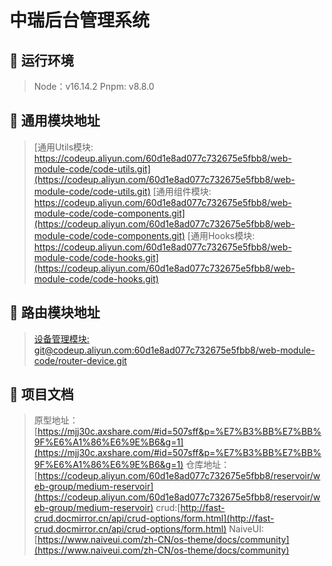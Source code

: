 # 中瑞后台管理系统

## 🎯 运行环境
>
> Node：v16.14.2
> Pnpm: v8.8.0

## 🎯 通用模块地址

> [通用Utils模块: https://codeup.aliyun.com/60d1e8ad077c732675e5fbb8/web-module-code/code-utils.git](https://codeup.aliyun.com/60d1e8ad077c732675e5fbb8/web-module-code/code-utils.git)
> [通用组件模块: https://codeup.aliyun.com/60d1e8ad077c732675e5fbb8/web-module-code/code-components.git](https://codeup.aliyun.com/60d1e8ad077c732675e5fbb8/web-module-code/code-components.git)
> [通用Hooks模块: https://codeup.aliyun.com/60d1e8ad077c732675e5fbb8/web-module-code/code-hooks.git](https://codeup.aliyun.com/60d1e8ad077c732675e5fbb8/web-module-code/code-hooks.git)

## 🎯 路由模块地址

> [设备管理模块: git@codeup.aliyun.com:60d1e8ad077c732675e5fbb8/web-module-code/router-device.git](git@codeup.aliyun.com:60d1e8ad077c732675e5fbb8/web-module-code/router-device.git)

## 🎯 项目文档

> 原型地址：[https://mjj30c.axshare.com/#id=507sff&p=%E7%B3%BB%E7%BB%9F%E6%A1%86%E6%9E%B6&g=1](https://mjj30c.axshare.com/#id=507sff&p=%E7%B3%BB%E7%BB%9F%E6%A1%86%E6%9E%B6&g=1)
> 仓库地址：[https://codeup.aliyun.com/60d1e8ad077c732675e5fbb8/reservoir/web-group/medium-reservoir](https://codeup.aliyun.com/60d1e8ad077c732675e5fbb8/reservoir/web-group/medium-reservoir)
> crud:[http://fast-crud.docmirror.cn/api/crud-options/form.html](http://fast-crud.docmirror.cn/api/crud-options/form.html)
> NaiveUI: [https://www.naiveui.com/zh-CN/os-theme/docs/community](https://www.naiveui.com/zh-CN/os-theme/docs/community)
